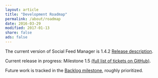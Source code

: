 ```yaml
---
layout: article
title: "Development Roadmap"
permalink: /about/roadmap
date: 2016-03-29
modified: 2017-01-13
share: false
ads: false
---
```


The current version of Social Feed Manager is 1.4.2 [Release description](https://github.com/gwu-libraries/sfm-ui/releases/tag/1.4.2).

Current release in progress: Milestone 1.5 [(full list of tickets on GitHub)](https://github.com/gwu-libraries/sfm-ui/milestones/17).

Future work is tracked in the [Backlog milestone](https://github.com/gwu-libraries/sfm-ui/milestone/12), roughly prioritized.

